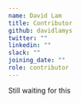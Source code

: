 ```yaml
---
name: David Lam
title: Contributor
github: davidlamys
twitter: ""
linkedin: ""
slack: ""
joining_date: ""
role: contributor
---
```


Still waiting for this
